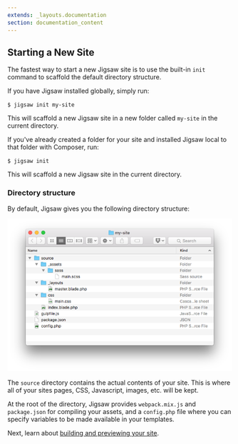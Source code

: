 ```yaml
---
extends: _layouts.documentation
section: documentation_content
---
```


## Starting a New Site

The fastest way to start a new Jigsaw site is to use the built-in `init` command to scaffold the default directory structure.

If you have Jigsaw installed globally, simply run:

```
$ jigsaw init my-site
```

This will scaffold a new Jigsaw site in a new folder called `my-site` in the current directory.

If you've already created a folder for your site and installed Jigsaw local to that folder with Composer, run:

```
$ jigsaw init
```

This will scaffold a new Jigsaw site in the current directory.

### Directory structure

By default, Jigsaw gives you the following directory structure:

![Default directory structure](../../img/directory-structure.png)

The `source` directory contains the actual contents of your site. This is where all of your sites pages, CSS, Javascript, images, etc. will be kept.

At the root of the directory, Jigsaw provides `webpack.mix.js` and `package.json` for compiling your assets, and a `config.php` file where you can specify variables to be made available in your templates.

Next, learn about [building and previewing your site](../building-and-previewing).
